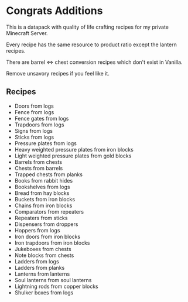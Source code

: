 # Congrats Additions

This is a datapack with quality of life crafting recipes for my private Minecraft Server.

Every recipe has the same resource to product ratio except the lantern recipes.

There are barrel <=> chest conversion recipes which don't exist in Vanilla.

Remove unsavory recipes if you feel like it.

## Recipes

- Doors from logs
- Fence from logs
- Fence gates from logs
- Trapdoors from logs
- Signs from logs
- Sticks from logs
- Pressure plates from logs
- Heavy weighted pressure plates from iron blocks
- Light weighted pressure plates from gold blocks
- Barrels from chests
- Chests from barrels
- Trapped chests from planks
- Books from rabbit hides
- Bookshelves from logs
- Bread from hay blocks
- Buckets from iron blocks
- Chains from iron blocks
- Comparators from repeaters
- Repeaters from sticks
- Dispensers from droppers
- Hoppers from logs
- Iron doors from iron blocks
- Iron trapdoors from iron blocks
- Jukeboxes from chests
- Note blocks from chests
- Ladders from logs
- Ladders from planks
- Lanterns from lanterns
- Soul lanterns from soul lanterns
- Lightning rods from copper blocks
- Shulker boxes from logs
